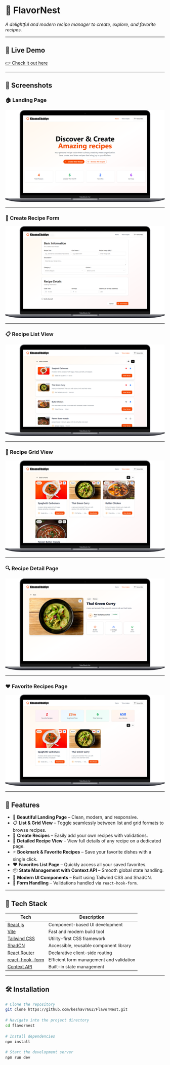 # 🍳 FlavorNest

_A delightful and modern recipe manager to create, explore, and favorite recipes._

---

## 🚀 Live Demo

[👉 Check it out here](flavornest.vercel.app) <!-- Replace with your deployed link -->

---

## 📸 Screenshots

### 🏠 Landing Page

![Landing Page](./src/assets/screenshots/landingpage.png)

---

### 📝 Create Recipe Form

![Create Recipe Form](./src/assets/screenshots/createform.png)

---

### 📋 Recipe List View

![List View](./src/assets/screenshots/listview.png)

---

### 🧱 Recipe Grid View

![Grid View](./src/assets/screenshots/gridview.png)

---

### 🔍 Recipe Detail Page

![Recipe Detail](./src/assets/screenshots/detailview.png)

---

### ❤️ Favorite Recipes Page

![Favorites](./src/assets/screenshots/favorite.png)

---

## 🧠 Features

- 🏡 **Beautiful Landing Page** – Clean, modern, and responsive.
- 📋 **List & Grid View** – Toggle seamlessly between list and grid formats to browse recipes.
- 🍲 **Create Recipes** – Easily add your own recipes with validations.
- 📖 **Detailed Recipe View** – View full details of any recipe on a dedicated page.
- ⭐ **Bookmark & Favorite Recipes** – Save your favorite dishes with a single click.
- ❤️ **Favorites List Page** – Quickly access all your saved favorites.
- 📦 **State Management with Context API** – Smooth global state handling.
- 💅 **Modern UI Components** – Built using Tailwind CSS and ShadCN.
- 🧰 **Form Handling** – Validations handled via `react-hook-form`.

---

## 🔧 Tech Stack

| Tech                                                 | Description                              |
| ---------------------------------------------------- | ---------------------------------------- |
| [React.js](https://reactjs.org/)                     | Component-based UI development           |
| [Vite](https://vitejs.dev/)                          | Fast and modern build tool               |
| [Tailwind CSS](https://tailwindcss.com/)             | Utility-first CSS framework              |
| [ShadCN](https://ui.shadcn.dev/)                     | Accessible, reusable component library   |
| [React Router](https://reactrouter.com/)             | Declarative client-side routing          |
| [react-hook-form](https://react-hook-form.com/)      | Efficient form management and validation |
| [Context API](https://reactjs.org/docs/context.html) | Built-in state management                |

---

## 🛠️ Installation

```bash
# Clone the repository
git clone https://github.com/keshav7662/FlavorNest.git

# Navigate into the project directory
cd flavornest

# Install dependencies
npm install

# Start the development server
npm run dev
```
